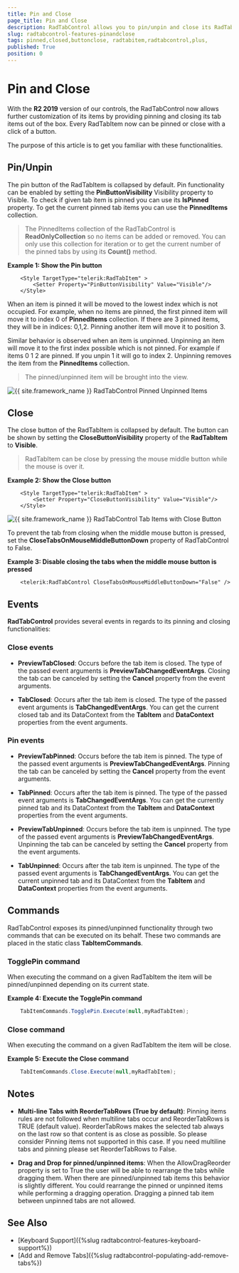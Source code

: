 ```yaml
---
title: Pin and Close
page_title: Pin and Close
description: RadTabControl allows you to pin/unpin and close its RadTabItems.
slug: radtabcontrol-features-pinandclose
tags: pinned,closed,buttonclose, radtabitem,radtabcontrol,plus,
published: True
position: 0
---
```


# Pin and Close

With the __R2 2019__ version of our controls, the RadTabControl now allows further customization of its items by providing pinning and closing its tab items out of the box. Every RadTabItem now can be pinned or close with a click of a button. 

The purpose of this article is to get you familiar with these functionalities.

## Pin/Unpin

The pin button of the RadTabItem is collapsed by default. Pin functionality can be enabled by setting the __PinButtonVisibility__ Visibility property to Visible. To check if given tab item is pinned you can use its __IsPinned__ property. To get the current pinned tab items you can use the __PinnedItems__ collection.

> The PinnedItems collection of the RadTabControl is __ReadOnlyCollection<RadTabItem>__ so no items can be added or removed. You can only use this collection for iteration or to get the current number of the pinned tabs by using its __Count()__ method.

__Example 1: Show the Pin button__
```XAML
	<Style TargetType="telerik:RadTabItem" >
		<Setter Property="PinButtonVisibility" Value="Visible"/>
	</Style>
```

When an item is pinned it will be moved to the lowest index which is not occupied. For example, when no items are pinned, the first pinned item will move it to index 0 of __PinnedItems__ collection. If there are 3 pinned items, they will be in indices: 0,1,2. Pinning another item will move it to position 3.

Similar behavior is observed when an item is unpinned. Unpinning an item will move it to the first index possible which is not pinned. For example if items 0 1 2 are pinned. If you unpin 1 it will go to index 2. Unpinning removes the item from the __PinnedItems__ collection.

> The pinned/unpinned item will be brought into the view.

![{{ site.framework_name }} RadTabControl Pinned Unpinned Items](images/tabcontrol-pinned-tabitems.png)

## Close

The close button of the RadTabItem is collapsed by default. The button can be shown by setting the __CloseButtonVisibility__ property of the __RadTabItem__ to __Visible__.

> RadTabItem can be close by pressing the mouse middle button while the mouse is over it.

__Example 2: Show the Close button__
```XAML
	<Style TargetType="telerik:RadTabItem" >
		<Setter Property="CloseButtonVisibility" Value="Visible"/>
	</Style>
```

![{{ site.framework_name }} RadTabControl Tab Items with Close Button](images/tabcontrol-closebutton-tabitems.png)

To prevent the tab from closing when the middle mouse button is pressed, set the __CloseTabsOnMouseMiddleButtonDown__ property of RadTabControl to False.

__Example 3: Disable closing the tabs when the middle mouse button is pressed__
```XAML
	<telerik:RadTabControl CloseTabsOnMouseMiddleButtonDown="False" />
```

## Events

__RadTabControl__ provides several events in regards to its pinning and closing functionalities:

### Close events
 
* __PreviewTabClosed__: Occurs before the tab item is closed. The type of the passed event arguments is __PreviewTabChangedEventArgs__. Closing the tab can be canceled by setting the __Cancel__ property from the event arguments.

* __TabClosed__: Occurs after the tab item is closed. The type of the passed event arguments is __TabChangedEventArgs__. You can get the current closed tab and its DataContext from the __TabItem__ and __DataContext__ properties from the event arguments.

### Pin events

* __PreviewTabPinned__: Occurs before the tab item is pinned. The type of the passed event arguments is __PreviewTabChangedEventArgs__. Pinning the tab can be canceled by setting the __Cancel__ property from the event arguments.
* __TabPinned__:  Occurs after the tab item is pinned. The type of the passed event arguments is __TabChangedEventArgs__. You can get the currently pinned tab and its DataContext from the __TabItem__ and __DataContext__ properties from the event arguments.

* __PreviewTabUnpinned__: Occurs before the tab item is unpinned. The type of the passed event arguments is __PreviewTabChangedEventArgs__. Unpinning the tab can be canceled by setting the __Cancel__ property from the event arguments.
* __TabUnpinned__: Occurs after the tab item is unpinned. The type of the passed event arguments is __TabChangedEventArgs__. You can get the current unpinned tab and its DataContext from the __TabItem__ and __DataContext__ properties from the event arguments.

## Commands

RadTabControl exposes its pinned/unpinned functionality through two commands that can be executed on its behalf. These two commands are placed in the static class __TabItemCommands__.

### TogglePin command

When executing the command on a given RadTabItem the item will be pinned/unpinned depending on its current state.

__Example 4: Execute the TogglePin command__
```C#
	TabItemCommands.TogglePin.Execute(null,myRadTabItem);
```

### Close command

When executing the command on a given RadTabItem the item will be close.

__Example 5: Execute the Close command__
```C#
	TabItemCommands.Close.Execute(null,myRadTabItem);
```

## Notes

* __Multi-line Tabs with ReorderTabRows (True by default)__: Pinning items rules are not followed when multiline tabs occur and ReorderTabRows is TRUE (default value). ReorderTabRows makes the selected tab always on the last row so that content is as close as possible. So please consider Pinning items not supported in this case. If you need multiline tabs and pinning please set ReorderTabRows to False.

* __Drag and Drop for pinned/unpinned items__: When the AllowDragReorder property is set to True the user will be able to rearrange the tabs while dragging them. When there are pinned/unpinned tab items this behavior is slightly different. You could rearrange the pinned or unpinned items while performing a dragging operation. Dragging a pinned tab item between unpinned tabs are not allowed.

## See Also  
 * [Keyboard Support]({%slug radtabcontrol-features-keyboard-support%})
 * [Add and Remove Tabs]({%slug radtabcontrol-populating-add-remove-tabs%})
